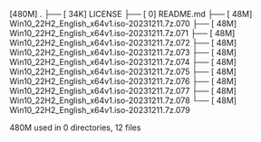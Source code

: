 [480M]  .
├── [ 34K]  LICENSE
├── [   0]  README.md
├── [ 48M]  Win10_22H2_English_x64v1.iso-20231211.7z.070
├── [ 48M]  Win10_22H2_English_x64v1.iso-20231211.7z.071
├── [ 48M]  Win10_22H2_English_x64v1.iso-20231211.7z.072
├── [ 48M]  Win10_22H2_English_x64v1.iso-20231211.7z.073
├── [ 48M]  Win10_22H2_English_x64v1.iso-20231211.7z.074
├── [ 48M]  Win10_22H2_English_x64v1.iso-20231211.7z.075
├── [ 48M]  Win10_22H2_English_x64v1.iso-20231211.7z.076
├── [ 48M]  Win10_22H2_English_x64v1.iso-20231211.7z.077
├── [ 48M]  Win10_22H2_English_x64v1.iso-20231211.7z.078
└── [ 48M]  Win10_22H2_English_x64v1.iso-20231211.7z.079

 480M used in 0 directories, 12 files
